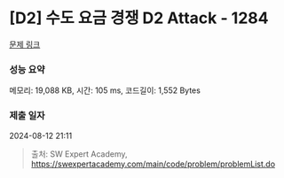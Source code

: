 # [D2] 수도 요금 경쟁 D2 Attack - 1284 

[문제 링크](https://swexpertacademy.com/main/code/problem/problemDetail.do?contestProbId=AV189xUaI8UCFAZN) 

### 성능 요약

메모리: 19,088 KB, 시간: 105 ms, 코드길이: 1,552 Bytes

### 제출 일자

2024-08-12 21:11



> 출처: SW Expert Academy, https://swexpertacademy.com/main/code/problem/problemList.do